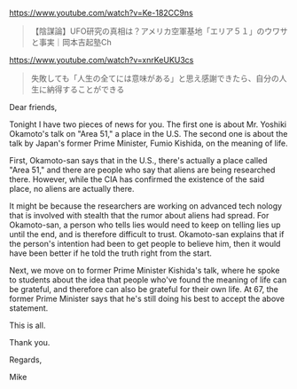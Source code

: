 https://www.youtube.com/watch?v=Ke-182CC9ns

> 【陰謀論】UFO研究の真相は？アメリカ空軍基地「エリア５１」のウワサと事実｜岡本吉起塾Ch

https://www.youtube.com/watch?v=xnrKeUKU3cs

> 失敗しても「人生の全てには意味がある」と思え感謝できたら、自分の人生に納得することができる

Dear friends,

Tonight I have two pieces of news for you. The first one is about Mr. Yoshiki Okamoto's talk on "Area 51," a place in the U.S. The second one is about the talk by Japan's former Prime Minister, Fumio Kishida, on the meaning of life.

First, Okamoto-san says that in the U.S., there's actually a place called "Area 51," and there are people who say that aliens are being researched there. However, while the CIA has confirmed the existence of the said place, no aliens are actually there.

It might be because the researchers are working on advanced tech nology that is involved with stealth that the rumor about aliens had spread. For Okamoto-san, a person who tells lies would need to keep on telling lies up until the end, and is therefore difficult to trust. Okamoto-san explains that if the person's intention had been to get people to believe him, then it would have been better if he told the truth right from the start.

Next, we move on to former Prime Minister Kishida's talk, where he spoke to students about the idea that people who've found the meaning of life can be grateful, and therefore can also be grateful for their own life. At 67, the former Prime Minister says that he's still doing his best to accept the above statement.

This is all.

Thank you.

Regards,

Mike
